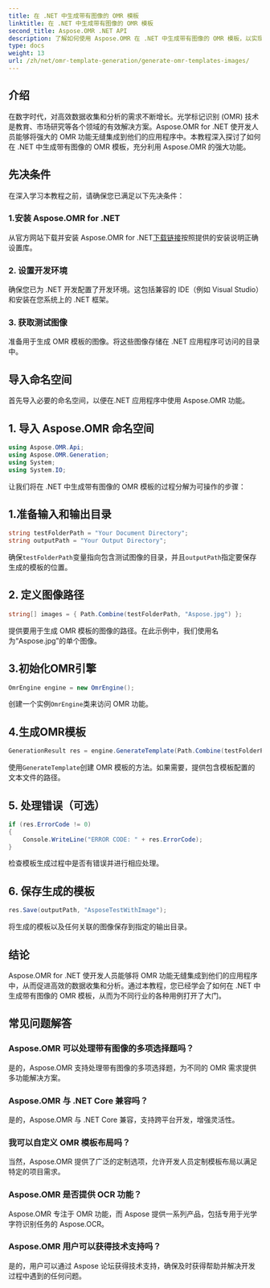 ```yaml
---
title: 在 .NET 中生成带有图像的 OMR 模板
linktitle: 在 .NET 中生成带有图像的 OMR 模板
second_title: Aspose.OMR .NET API
description: 了解如何使用 Aspose.OMR 在 .NET 中生成带有图像的 OMR 模板，以实现高效的数据收集和分析。立即开始！
type: docs
weight: 13
url: /zh/net/omr-template-generation/generate-omr-templates-images/
---
```

## 介绍
在数字时代，对高效数据收集和分析的需求不断增长。光学标记识别 (OMR) 技术是教育、市场研究等各个领域的有效解决方案。Aspose.OMR for .NET 使开发人员能够将强大的 OMR 功能无缝集成到他们的应用程序中。本教程深入探讨了如何在 .NET 中生成带有图像的 OMR 模板，充分利用 Aspose.OMR 的强大功能。
## 先决条件
在深入学习本教程之前，请确保您已满足以下先决条件：
### 1.安装 Aspose.OMR for .NET
从官方网站下载并安装 Aspose.OMR for .NET[下载链接](https://releases.aspose.com/omr/net/)按照提供的安装说明正确设置库。
### 2. 设置开发环境
确保您已为 .NET 开发配置了开发环境。这包括兼容的 IDE（例如 Visual Studio）和安装在您系统上的 .NET 框架。
### 3. 获取测试图像
准备用于生成 OMR 模板的图像。将这些图像存储在 .NET 应用程序可访问的目录中。
## 导入命名空间
首先导入必要的命名空间，以便在.NET 应用程序中使用 Aspose.OMR 功能。
## 1. 导入 Aspose.OMR 命名空间
```csharp
using Aspose.OMR.Api;
using Aspose.OMR.Generation;
using System;
using System.IO;
```
让我们将在 .NET 中生成带有图像的 OMR 模板的过程分解为可操作的步骤：
## 1.准备输入和输出目录
```csharp
string testFolderPath = "Your Document Directory";
string outputPath = "Your Output Directory";
```
确保`testFolderPath`变量指向包含测试图像的目录，并且`outputPath`指定要保存生成的模板的位置。
## 2. 定义图像路径
```csharp
string[] images = { Path.Combine(testFolderPath, "Aspose.jpg") };
```
提供要用于生成 OMR 模板的图像的路径。在此示例中，我们使用名为“Aspose.jpg”的单个图像。
## 3.初始化OMR引擎
```csharp
OmrEngine engine = new OmrEngine();
```
创建一个实例`OmrEngine`类来访问 OMR 功能。
## 4.生成OMR模板
```csharp
GenerationResult res = engine.GenerateTemplate(Path.Combine(testFolderPath, "AsposeTestWithImage.txt"), images);
```
使用`GenerateTemplate`创建 OMR 模板的方法。如果需要，提供包含模板配置的文本文件的路径。
## 5. 处理错误（可选）
```csharp
if (res.ErrorCode != 0)
{
    Console.WriteLine("ERROR CODE: " + res.ErrorCode);
}
```
检查模板生成过程中是否有错误并进行相应处理。
## 6. 保存生成的模板
```csharp
res.Save(outputPath, "AsposeTestWithImage");
```
将生成的模板以及任何关联的图像保存到指定的输出目录。
## 结论
Aspose.OMR for .NET 使开发人员能够将 OMR 功能无缝集成到他们的应用程序中，从而促进高效的数据收集和分析。通过本教程，您已经学会了如何在 .NET 中生成带有图像的 OMR 模板，从而为不同行业的各种用例打开了大门。
## 常见问题解答
### Aspose.OMR 可以处理带有图像的多项选择题吗？
是的，Aspose.OMR 支持处理带有图像的多项选择题，为不同的 OMR 需求提供多功能解决方案。
### Aspose.OMR 与 .NET Core 兼容吗？
是的，Aspose.OMR 与 .NET Core 兼容，支持跨平台开发，增强灵活性。
### 我可以自定义 OMR 模板布局吗？
当然，Aspose.OMR 提供了广泛的定制选项，允许开发人员定制模板布局以满足特定的项目需求。
### Aspose.OMR 是否提供 OCR 功能？
Aspose.OMR 专注于 OMR 功能，而 Aspose 提供一系列产品，包括专用于光学字符识别任务的 Aspose.OCR。
### Aspose.OMR 用户可以获得技术支持吗？
是的，用户可以通过 Aspose 论坛获得技术支持，确保及时获得帮助并解决开发过程中遇到的任何问题。